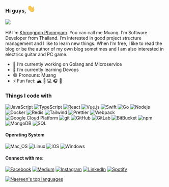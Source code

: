 ### Hi guys,  <img src="https://raw.githubusercontent.com/ABSphreak/ABSphreak/master/gifs/Hi.gif" width="25px">

![](https://visitor-badge.glitch.me/badge?page_id=Khrongpop.Khrongpop)

Hi! I’m [Khrongpop Phonngam](https://mr-khrongpop.firebaseapp.com). You can call me Muang. I’m Software Developer from Thailand. I’m interested in good project structure management and I like to learn new things. When I’m free, I like to read the blog or be the author of my own blog sometimes and I am also interested in electrics guitar and PC game.

- 🔭 I’m currently working on Golang and Microservice
- 🌱 I’m currently learning Devops
- 😄 Pronouns: Muang
- ⚡ Fun fact: 🏔️ 📸 💻 🎧 🎸

<h3>Things I code with</h3>
<p>
 
  <img alt="JavaScript" src="https://img.shields.io/badge/-JavaScript-black?style=flat-square&logo=javascript">
  <img alt="TypeScript" src="https://img.shields.io/badge/-TypeScript-007ACC?style=flat-square&logo=typescript&logoColor=white" />
  <img alt="React" src="https://img.shields.io/badge/-React-45b8d8?style=flat-square&logo=react&logoColor=white" />
  <img alt="Vue.js" src="https://img.shields.io/badge/-Vue.js-%232c3e50?style=flat-square&logo=vue-dot-js" />
  <img alt="Swift" src="https://img.shields.io/badge/Swift-FA7343?style=for-the-badge&logo=swift&logoColor=white" />
  <img alt="Go" src="https://img.shields.io/badge/Go-00ADD8?style=for-the-badge&logo=go&logoColor=white" />
  <img alt="Nodejs" src="https://img.shields.io/badge/-Nodejs-43853d?style=flat-square&logo=Node.js&logoColor=white" />
  <img alt="Docker" src="https://img.shields.io/badge/-Docker-46a2f1?style=flat-square&logo=docker&logoColor=white" />
  <img alt="Redis" src="https://img.shields.io/badge/-Redis-black?style=flat-square&logo=Redis">
  <img alt="Tailwind" src="https://img.shields.io/badge/-TailwindCss-%231a202c?style=flat-square&logo=tailwind-css" />
  <img alt="Prettier" src="https://img.shields.io/badge/-Prettier-F7B93E?style=flat-square&logo=prettier&logoColor=white" />
  <img alt="Webpack" src="https://img.shields.io/badge/-Webpack-8DD6F9?style=flat-square&logo=webpack&logoColor=white" /> 
  <img alt="Google Cloud Platform" src="https://img.shields.io/badge/-Google_Cloud_Platform-1a73e8?style=flat-square&logo=google-cloud&logoColor=white" />  
  <img alt="git" src="https://img.shields.io/badge/-Git-F05032?style=flat-square&logo=git&logoColor=white" />
  <img alt="GitHub" src="https://img.shields.io/badge/-GitHub-181717?style=flat-square&logo=github">
  <img alt="GitLab" src="https://img.shields.io/badge/-GitLab-FCA121?style=flat-square&logo=gitlab">
  <img alt="BitBucket" src="https://img.shields.io/badge/-BitBucket-darkblue?style=flat-square&logo=bitbucket">
  <img alt="npm" src="https://img.shields.io/badge/-NPM-CB3837?style=flat-square&logo=npm&logoColor=white" /> 
  <img alt="MongoDB" src="https://img.shields.io/badge/-MongoDB-13aa52?style=flat-square&logo=mongodb&logoColor=white" />
  <img alt="SQL" src="https://img.shields.io/badge/SQL%20-%23025E8C.svg?logo=amazon-dynamodb&logoColor=white">
</p>

#### Operating System
<p>
 <img alt="Mac_OS" src="https://img.shields.io/badge/-Mac_OS-999999?logo=Apple&style=for-the-badge&logoColor=white">
 <img alt="Linux" src="https://img.shields.io/badge/Linux-FCC624?style=for-the-badge&logo=linux&logoColor=black">
 <img alt="IOS" src="https://img.shields.io/badge/iOS-000000?style=for-the-badge&logo=ios&logoColor=white">
 <img alt="Windows" src="https://img.shields.io/badge/Windows-0078D6?style=for-the-badge&logo=windows&logoColor=white">
</p>

#### Connect with me:
[![Facebook](https://img.shields.io/badge/-Facebook-090909?style=for-the-badge&logo=Facebook&logoColor=1195F5)](https://www.facebook.com/khrongpop)
[![Medium](https://img.shields.io/badge/Medium-12100E?style=for-the-badge&logo=medium&logoColor=white)](https://mr-khrongpop.medium.com/)
[![Instagram](https://img.shields.io/badge/-Instagram-090909?style=for-the-badge&logo=instagram&logoColor=B4068E)](https://www.instagram.com/muangkp)
[![LinkedIn](https://img.shields.io/badge/-LinkedIn-090909?style=for-the-badge&logo=linkedin&logoColor=007BB6)](https://www.linkedin.com/in/khrongpop-phonngam)
[![Spotify](https://img.shields.io/badge/Spotify-1ED760?&style=for-the-badge&logo=spotify&logoColor=white)](https://open.spotify.com/user/21hzehentnkrcocydct4mjo2i)


[![Naereen's top languages](https://github-readme-stats.vercel.app/api/top-langs/?username=khrongpop&theme=blue-green)](https://github.com/anuraghazra/github-readme-stats)
